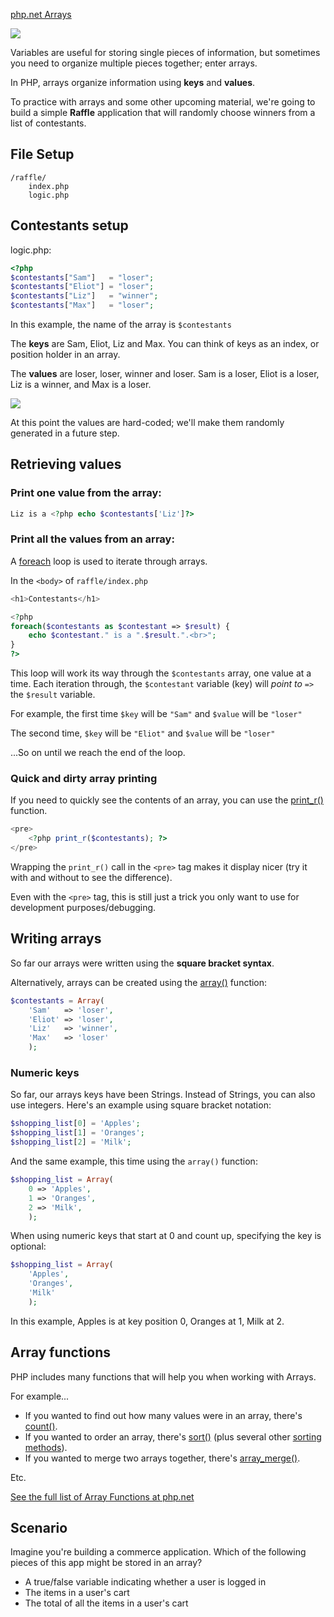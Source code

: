 [php.net Arrays](http://php.net/manual/en/language.types.array.php)

<img src='http://making-the-internet.s3.amazonaws.com/php-arrays@2x.png' style='max-width:648px'>

Variables are useful for storing single pieces of information, but sometimes you need to organize multiple pieces together; enter arrays. 

In PHP, arrays organize information using **keys** and **values**.

To practice with arrays and some other upcoming material, we're going to build a simple **Raffle** application that will randomly choose winners from a list of contestants.

## File Setup

	/raffle/
		index.php
		logic.php 



## Contestants setup

logic.php:

```php
<?php
$contestants["Sam"]   = "loser";
$contestants["Eliot"] = "loser";
$contestants["Liz"]   = "winner";
$contestants["Max"]   = "loser";
```
		
In this example, the name of the array is `$contestants`

The **keys** are Sam, Eliot, Liz and Max. You can think of keys as an index, or position holder in an array.

The **values** are loser, loser, winner and loser. Sam is a loser, Eliot is a loser, Liz is a winner, and Max is a loser.

<img src='http://making-the-internet.s3.amazonaws.com/php-array-parts@2x.png' style='max-width:424px'>

At this point the values are hard-coded; we'll make them randomly generated in a future step.




## Retrieving values

### Print one value from the array:

```php	
Liz is a <?php echo $contestants['Liz']?>
```
	
### Print all the values from an array:		

A [foreach](http://www.php.net/manual/en/control-structures.foreach.php) loop is used to iterate through arrays.

In the `<body>` of `raffle/index.php`

```php
<h1>Contestants</h1>

<?php 
foreach($contestants as $contestant => $result) {
	echo $contestant." is a ".$result.".<br>";
}
?>	
```	
		
This loop will work its way through the `$contestants` array, one value at a time. Each iteration through, the `$contestant` variable (key) will *point to* `=>` the `$result` variable.

For example, the first time `$key` will be `"Sam"` and `$value` will be `"loser"`

The second time, `$key` will be `"Eliot"` and `$value` will be `"loser"`

...So on until we reach the end of the loop.




### Quick and dirty array printing
If you need to quickly see the contents of an array, you can use the [print_r()](http://www.php.net/manual/en/function.print-r.php) function.

```php
<pre>
	<?php print_r($contestants); ?>
</pre>
```
	
Wrapping the `print_r()` call in the `<pre>` tag makes it display nicer (try it with and without to see the difference). 

Even with the `<pre>` tag, this is still just a trick you only want to use for development purposes/debugging. 




## Writing arrays

So far our arrays were written using the **square bracket syntax**. 

Alternatively, arrays can be created using the [array()](http://us1.php.net/manual/en/function.array.php) function:

```php
$contestants = Array(
	'Sam'   => 'loser', 
	'Eliot' => 'loser', 
	'Liz'   => 'winner', 
	'Max'   => 'loser'
	);
```
		
		
		
### Numeric keys
So far, our arrays keys have been Strings. Instead of Strings, you can also use integers. Here's an example using square bracket notation:	

```php
$shopping_list[0] = 'Apples';
$shopping_list[1] = 'Oranges';
$shopping_list[2] = 'Milk';
```

And the same example, this time using the `array()` function:

```php
$shopping_list = Array(
	0 => 'Apples',
	1 => 'Oranges',
	2 => 'Milk',
	);
```

When using numeric keys that start at 0 and count up, specifying the key is optional:

```php
$shopping_list = Array(
	'Apples',
	'Oranges',
	'Milk'
	);
```
	
In this example, Apples is at key position 0, Oranges at 1, Milk at 2.




	
## Array functions
PHP includes many functions that will help you when working with Arrays.

For example...

* If you wanted to find out how many values were in an array, there's [count()](http://www.php.net/manual/en/function.count.php).
* If you wanted to order an array, there's [sort()](http://www.php.net/manual/en/function.sort.php) (plus several other [sorting methods](http://www.php.net/manual/en/array.sorting.php)).
* If you wanted to merge two arrays together, there's [array_merge()](http://www.php.net/manual/en/function.array-merge.php).

Etc.

[See the full list of Array Functions at php.net](http://php.net/manual/en/ref.array.php)



## Scenario
Imagine you're building a commerce application. Which of the following pieces of this app might be stored in an array?

* A true/false variable indicating whether a user is logged in
* The items in a user's cart
* The total of all the items in a user's cart
